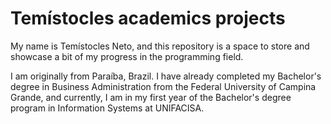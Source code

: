 # Temístocles academics projects 
 My name is Temístocles Neto, and this repository is a space to store and showcase a bit of my progress in the programming field.

I am originally from Paraíba, Brazil. I have already completed my Bachelor's degree in Business Administration from the Federal University of Campina Grande, and currently, I am in my first year of the Bachelor's degree program in Information Systems at UNIFACISA.

